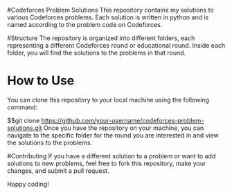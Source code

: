 #Codeforces Problem Solutions
This repository contains my solutions to various Codeforces problems. Each solution is written in python and is named according to the problem code on Codeforces.

#Structure
The repository is organized into different folders, each representing a different Codeforces round or educational round. Inside each folder, you will find the solutions to the problems in that round.

# How to Use
You can clone this repository to your local machine using the following command:

$$git clone https://github.com/your-username/codeforces-problem-solutions.git
Once you have the repository on your machine, you can navigate to the specific folder for the round you are interested in and view the solutions to the problems.

#Contributing
If you have a different solution to a problem or want to add solutions to new problems, feel free to fork this repository, make your changes, and submit a pull request.

Happy coding!
